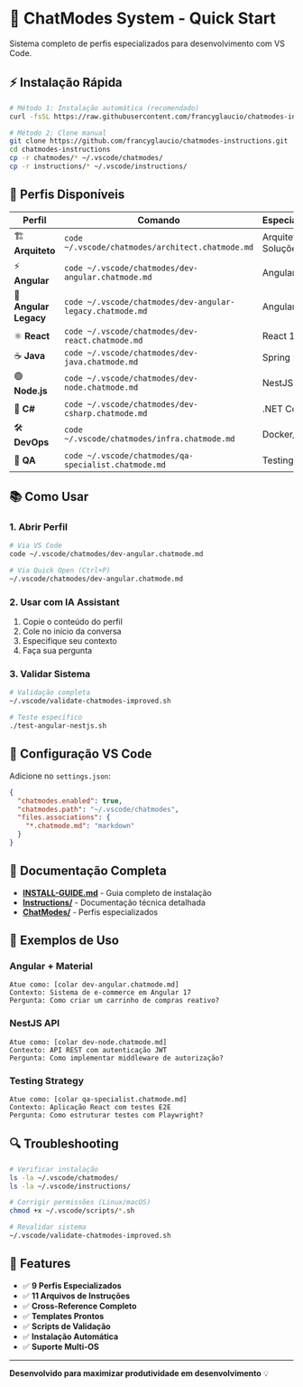 # 🚀 ChatModes System - Quick Start

Sistema completo de perfis especializados para desenvolvimento com VS Code.

## ⚡ Instalação Rápida

```bash
# Método 1: Instalação automática (recomendado)
curl -fsSL https://raw.githubusercontent.com/francyglaucio/chatmodes-instructions/main/install.sh | bash

# Método 2: Clone manual
git clone https://github.com/francyglaucio/chatmodes-instructions.git
cd chatmodes-instructions
cp -r chatmodes/* ~/.vscode/chatmodes/
cp -r instructions/* ~/.vscode/instructions/
```

## 🎯 Perfis Disponíveis

| Perfil | Comando | Especialização |
|--------|---------|----------------|
| 🏗️ **Arquiteto** | `code ~/.vscode/chatmodes/architect.chatmode.md` | Arquitetura de Soluções |
| ⚡ **Angular** | `code ~/.vscode/chatmodes/dev-angular.chatmode.md` | Angular 15+ |
| 🔧 **Angular Legacy** | `code ~/.vscode/chatmodes/dev-angular-legacy.chatmode.md` | Angular 8-14 |
| ⚛️ **React** | `code ~/.vscode/chatmodes/dev-react.chatmode.md` | React 18+ |
| ☕ **Java** | `code ~/.vscode/chatmodes/dev-java.chatmode.md` | Spring Boot |
| 🟢 **Node.js** | `code ~/.vscode/chatmodes/dev-node.chatmode.md` | NestJS |
| 🔷 **C#** | `code ~/.vscode/chatmodes/dev-csharp.chatmode.md` | .NET Core |
| 🛠️ **DevOps** | `code ~/.vscode/chatmodes/infra.chatmode.md` | Docker/K8s |
| 🧪 **QA** | `code ~/.vscode/chatmodes/qa-specialist.chatmode.md` | Testing |

## 📚 Como Usar

### 1. Abrir Perfil
```bash
# Via VS Code
code ~/.vscode/chatmodes/dev-angular.chatmode.md

# Via Quick Open (Ctrl+P)
~/.vscode/chatmodes/dev-angular.chatmode.md
```

### 2. Usar com IA Assistant
1. Copie o conteúdo do perfil
2. Cole no início da conversa
3. Especifique seu contexto
4. Faça sua pergunta

### 3. Validar Sistema
```bash
# Validação completa
~/.vscode/validate-chatmodes-improved.sh

# Teste específico
./test-angular-nestjs.sh
```

## 🔧 Configuração VS Code

Adicione no `settings.json`:
```json
{
  "chatmodes.enabled": true,
  "chatmodes.path": "~/.vscode/chatmodes",
  "files.associations": {
    "*.chatmode.md": "markdown"
  }
}
```

## 📖 Documentação Completa

- [**INSTALL-GUIDE.md**](INSTALL-GUIDE.md) - Guia completo de instalação
- [**Instructions/**](instructions/) - Documentação técnica detalhada
- [**ChatModes/**](chatmodes/) - Perfis especializados

## 🎯 Exemplos de Uso

### Angular + Material
```
Atue como: [colar dev-angular.chatmode.md]
Contexto: Sistema de e-commerce em Angular 17
Pergunta: Como criar um carrinho de compras reativo?
```

### NestJS API
```
Atue como: [colar dev-node.chatmode.md]  
Contexto: API REST com autenticação JWT
Pergunta: Como implementar middleware de autorização?
```

### Testing Strategy
```
Atue como: [colar qa-specialist.chatmode.md]
Contexto: Aplicação React com testes E2E
Pergunta: Como estruturar testes com Playwright?
```

## 🔍 Troubleshooting

```bash
# Verificar instalação
ls -la ~/.vscode/chatmodes/
ls -la ~/.vscode/instructions/

# Corrigir permissões (Linux/macOS)
chmod +x ~/.vscode/scripts/*.sh

# Revalidar sistema
~/.vscode/validate-chatmodes-improved.sh
```

## 🚀 Features

- ✅ **9 Perfis Especializados**
- ✅ **11 Arquivos de Instruções** 
- ✅ **Cross-Reference Completo**
- ✅ **Templates Prontos**
- ✅ **Scripts de Validação**
- ✅ **Instalação Automática**
- ✅ **Suporte Multi-OS**

---

**Desenvolvido para maximizar produtividade em desenvolvimento** 💡
